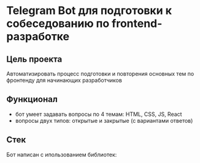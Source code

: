# Telegram Bot для подготовки к собеседованию по frontend-разработке

## Цель проекта
Автоматизировать процесс подготовки и повторения основных тем по фронтенду для начинающих разработчиков

## Функционал
* бот умеет задавать вопросы по 4 темам: HTML, CSS, JS, React
* вопросы двух типов: открытые и закрытые (с вариантами ответов)

## Стек


Бот написан с ипользованием библиотек:
